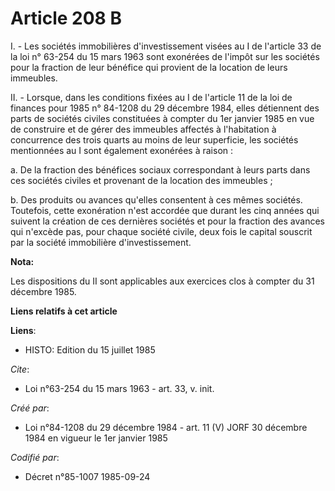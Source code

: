 # Article 208 B

I. - Les sociétés immobilières d'investissement visées au I de l'article 33 de la loi n° 63-254 du 15 mars 1963 sont
exonérées de l'impôt sur les sociétés pour la fraction de leur bénéfice qui provient de la location de leurs immeubles.

II. - Lorsque, dans les conditions fixées au I de l'article 11 de la loi de finances pour 1985 n° 84-1208 du 29 décembre
1984, elles détiennent des parts de sociétés civiles constituées à compter du 1er janvier 1985 en vue de construire et de
gérer des immeubles affectés à l'habitation à concurrence des trois quarts au moins de leur superficie, les sociétés
mentionnées au I sont également exonérées à raison :

a. De la fraction des bénéfices sociaux correspondant à leurs parts dans ces sociétés civiles et provenant de la location des
immeubles ;

b. Des produits ou avances qu'elles consentent à ces mêmes sociétés. Toutefois, cette exonération n'est accordée que durant
les cinq années qui suivent la création de ces dernières sociétés et pour la fraction des avances qui n'excède pas, pour
chaque société civile, deux fois le capital souscrit par la société immobilière d'investissement.

**Nota:**

Les dispositions du II sont applicables aux exercices clos à compter du 31 décembre 1985.

**Liens relatifs à cet article**

**Liens**:

  - HISTO: Edition du 15 juillet 1985

_Cite_:

  - Loi n°63-254 du 15 mars 1963 - art. 33, v. init.

_Créé par_:

  - Loi n°84-1208 du 29 décembre 1984 - art. 11 (V) JORF 30 décembre 1984 en vigueur le 1er janvier 1985

_Codifié par_:

  - Décret n°85-1007 1985-09-24
